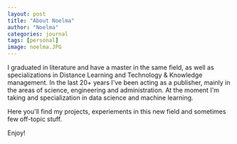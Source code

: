 ```yaml
---
layout: post
title: "About Noelma"
author: "Noelma"
categories: journal
tags: [personal]
image: noelma.JPG
---
```


I graduated in literature and have a master in the same field, as well as specializations in Distance Learning and Technology & Knowledge management. In the last 20+ years I've been acting as a publisher, mainly in the areas of science, engineering and administration. At the moment I'm taking and specialization in data science and machine learning.

Here you'll find my projects, experiements in this new field and sometimes few off-topic stuff.

Enjoy!
